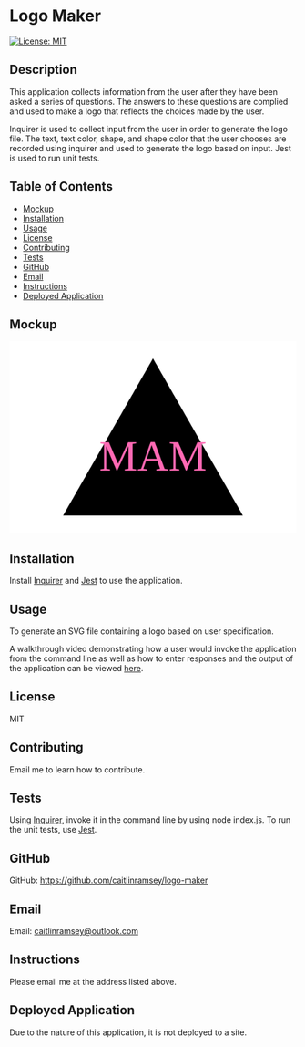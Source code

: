 # Logo Maker

[![License: MIT](https://img.shields.io/badge/License-MIT-yellow.svg)](https://opensource.org/licenses/MIT)

## Description
This application collects information from the user after they have been asked a series of questions. The answers to these questions are complied and used to make a logo that reflects the choices made by the user. 

Inquirer is used to collect input from the user in order to generate the logo file. The text, text color, shape, and shape color that the user chooses are recorded using inquirer and used to generate the logo based on input. Jest is used to run unit tests.

## Table of Contents
- [Mockup](#mockup)
- [Installation](#installation)
- [Usage](#usage)
- [License](#license)
- [Contributing](#contributing)
- [Tests](#tests)
- [GitHub](#github)
- [Email](#email)
- [Instructions](#instructions)
- [Deployed Application](#deployed)

## Mockup
![Image showing a purple triangle with hot pink text that reads "M&M.".](./examples/example-mam.svg)

## Installation
Install [Inquirer](https://www.npmjs.com/package/inquirer/v/8.2.4) and [Jest](https://www.npmjs.com/package/jest) to use the application.

## Usage
To generate an SVG file containing a logo based on user specification.

A walkthrough video demonstrating how a user would invoke the application from the command line as well as how to enter responses and the output of the application can be viewed <a href="https://drive.google.com/file/d/1DNF0ZtjUloT25MgpTCvdR0Hw2YGHlfPS/view" target="_blank">here</a>.

## License
MIT

## Contributing
Email me to learn how to contribute.

## Tests
Using [Inquirer](https://www.npmjs.com/package/inquirer/v/8.2.4), invoke it in the command line by using node index.js. To run the unit tests, use [Jest](https://www.npmjs.com/package/jest).

## GitHub
GitHub: https://github.com/caitlinramsey/logo-maker

## Email
Email: caitlinramsey@outlook.com

## Instructions 
Please email me at the address listed above.

## Deployed Application
Due to the nature of this application, it is not deployed to a site.
